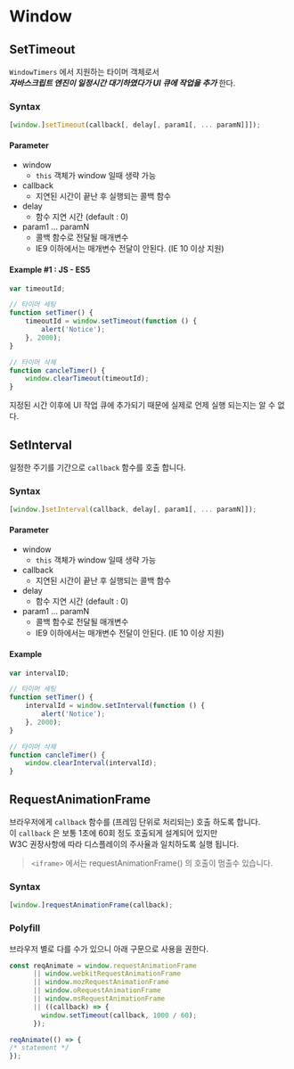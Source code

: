 # Window

## SetTimeout

`WindowTimers` 에서 지원하는 타이머 객체로서   
_**자바스크립트 엔진이 일정시간 대기하였다가 UI 큐에 작업을 추가**_ 한다.

### Syntax

```javascript
[window.]setTimeout(callback[, delay[, param1[, ... paramN]]]);
```

#### Parameter

* window
  * `this` 객체가 window 일때 생략 가능 
* callback
  * 지연된 시간이 끝난 후 실행되는 콜백 함수 
* delay
  * 함수 지연 시간 \(default : 0\)
* param1 ... paramN
  * 콜백 함수로 전달될 매개변수 
  * IE9 이하에서는 매개변수 전달이 안된다. \(IE 10 이상 지원\)

#### Example #1 : JS - ES5

```javascript
var timeoutId;

// 타이머 세팅 
function setTimer() {
    timeoutId = window.setTimeout(function () {
        alert('Notice');
    }, 2000);
}

// 타이머 삭제 
function cancleTimer() {
    window.clearTimeout(timeoutId);
}
```

지정된 시간 이후에 UI 작업 큐에 추가되기 때문에 실제로 언제 실행 되는지는 알 수 없다.

## SetInterval

일정한 주기를 기간으로 `callback` 함수를 호출 합니다.

### Syntax

```javascript
[window.]setInterval(callback, delay[, param1[, ... paramN]]);
```

#### Parameter

* window
  * `this` 객체가 window 일때 생략 가능 
* callback
  * 지연된 시간이 끝난 후 실행되는 콜백 함수 
* delay
  * 함수 지연 시간 \(default : 0\)
* param1 ... paramN
  * 콜백 함수로 전달될 매개변수 
  * IE9 이하에서는 매개변수 전달이 안된다. \(IE 10 이상 지원\)

#### Example

```javascript
var intervalID;

// 타이머 세팅 
function setTimer() {
    intervalId = window.setInterval(function () {
        alert('Notice');
    }, 2000);
}

// 타이머 삭제 
function cancleTimer() {
    window.clearInterval(intervalId);
}
```

## RequestAnimationFrame

브라우저에게 `callback` 함수를 \(프레임 단위로 처리되는\) 호출 하도록 합니다.   
이 `callback` 은 보통 1초에 60회 정도 호출되게 설계되어 있지만   
W3C 권장사항에 따라 디스플레이의 주사율과 일치하도록 실행 됩니다.

> `<iframe>` 에서는 requestAnimationFrame\(\) 의 호출이 멈출수 있습니다.

### Syntax

```javascript
[window.]requestAnimationFrame(callback);
```

### Polyfill

브라우저 별로 다를 수가 있으니 아래 구문으로 사용을 권한다.

```javascript
const reqAnimate = window.requestAnimationFrame 
      || window.webkitRequestAnimationFrame 
      || window.mozRequestAnimationFrame 
      || window.oRequestAnimationFrame 
      || window.msRequestAnimationFrame 
      || ((callback) => {
        window.setTimeout(callback, 1000 / 60);
      });

reqAnimate(() => {
/* statement */
});
```